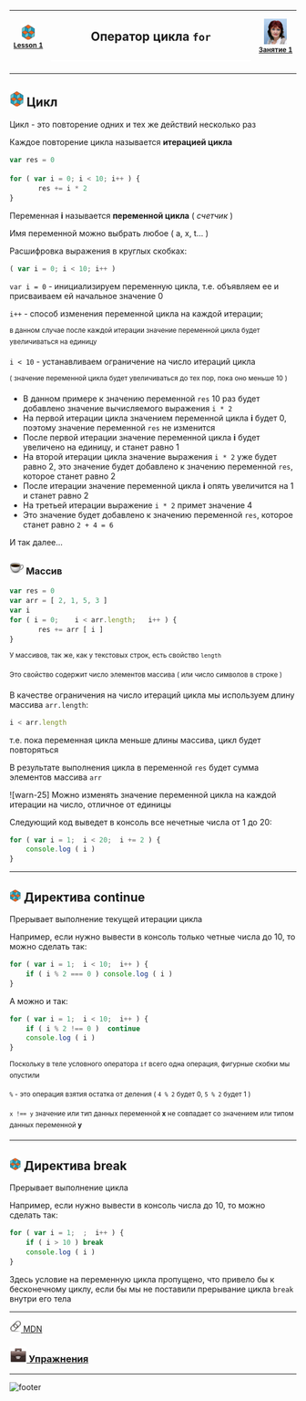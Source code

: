 [footer]: https://github.com/garevna/js-course/raw/master/images/a-level-ico.png?raw=true
[me]: https://raw.githubusercontent.com/garevna/a-level-js-lessons/master/ico/myPhoto-40.png "Ⓒ Irina Fylyppova ( garevna ) 2019"

[ico20]: https://raw.githubusercontent.com/garevna/a-level-js-lessons/master/ico/a-level-20.png
[ico25]: https://raw.githubusercontent.com/garevna/a-level-js-lessons/master/ico/a-level-25.png
[hw-30]: https://raw.githubusercontent.com/garevna/a-level-js-lessons/master/ico/briefcase-30.png
[cap-20]: https://raw.githubusercontent.com/garevna/a-level-js-lessons/master/ico/coffee-20.png
[cap-25]: https://raw.githubusercontent.com/garevna/a-level-js-lessons/master/ico/coffee-25.png
[cap-30]: https://raw.githubusercontent.com/garevna/a-level-js-lessons/master/ico/coffee-30.png
[error]: https://raw.githubusercontent.com/garevna/a-level-js-lessons/master/ico/no_entry-20.png
[warn]: https://raw.githubusercontent.com/garevna/a-level-js-lessons/master/ico/warning-25.png
[link]: https://raw.githubusercontent.com/garevna/a-level-js-lessons/master/ico/link-20.png
[space-800]: https://raw.githubusercontent.com/garevna/a-level-js-lessons/master/ico/space-800.png

[lesson]: ../lessons/lesson-01.md

| ![ico25] <br/><sup>[**Lesson&nbsp;1**][lesson]</sup> | <h2>Оператор цикла `for`</h2>![space-800] | ![me] <br/><sup>[**Занятие&nbsp;1**][lesson]</sup> |
|:-:|:-:|:-:|

_________________________________________________________________________

## ![ico25] Цикл

Цикл - это повторение одних и тех же действий несколько раз

Каждое повторение цикла называется **итерацией цикла**

```javascript
var res = 0

for ( var i = 0; i < 10; i++ ) {
       res += i * 2
}
```

Переменная **i**  называется **переменной цикла** ( *счетчик* )

Имя переменной можно выбрать любое ( a, x, t... )

Расшифровка выражения в круглых скобках:

```javascript
( var i = 0; i < 10; i++ )
```

`var i = 0`    - инициализируем переменную цикла, т.е. объявляем ее и присваиваем ей начальное значение 0

`i++`          - способ изменения переменной цикла на каждой итерации;

<sup>в данном случае после каждой итерации значение переменной цикла будет увеличиваться на единицу</sup>

`i < 10`       - устанавливаем ограничение на число итераций цикла

<sup>( значение переменной цикла будет увеличиваться до тех пор, пока оно меньше 10 )</sup>


* В данном примере к значению переменной `res` 10 раз будет добавлено значение вычисляемого выражения  `i * 2`</sup>
* На первой итерации цикла значением переменной цикла **i** будет 0, поэтому значение переменной `res` не изменится</sup>
* После первой итерации значение переменной цикла **i** будет увеличено на единицу, и станет равно 1</sup>
* На второй итерации цикла значение выражения  `i * 2` уже будет равно 2, это значение будет добавлено к значению переменной `res`, которое станет равно 2</sup>
* После итерации значение переменной цикла **i** опять увеличится на 1 и станет равно 2</sup>
* На третьей итерации выражение  ```i * 2``` примет значение 4</sup>
* Это значение будет добавлено к значению переменной ```res```, которое станет равно `2 + 4 = 6`</sup>

И так далее...

### ![cap-25] Массив

```javascript
var res = 0
var arr = [ 2, 1, 5, 3 ]
var i
for ( i = 0;    i < arr.length;   i++ ) {
       res += arr [ i ]
}
```
<sup>У массивов, так же, как у текстовых строк, есть свойство `length`</sup>

<sup>Это свойство содержит число элементов массива ( или число символов в строке )</sup>

В качестве ограничения на число итераций цикла мы используем длину массива `arr.length`:

```javascript
i < arr.length
```

т.е. пока переменная цикла меньше длины массива, цикл будет повторяться

В результате выполнения цикла в переменной `res` будет сумма элементов массива `arr`

![warn-25] Можно изменять значение переменной цикла на каждой итерации на число, отличное от единицы

Следующий код выведет в консоль все нечетные числа от 1 до 20:

```javascript
for ( var i = 1;  i < 20;  i += 2 ) {
    console.log ( i )
}
```

_____________________________________________________________________

## ![ico20] Директива continue

Прерывает выполнение текущей итерации цикла

Например, если нужно вывести в консоль только четные числа до 10, то можно сделать так:

```javascript
for ( var i = 1;  i < 10;  i++ ) {
    if ( i % 2 === 0 ) console.log ( i )
}
```

А можно и так:

```javascript
for ( var i = 1;  i < 10;  i++ ) {
    if ( i % 2 !== 0 )  continue
    console.log ( i )
}
```

<sup>Поскольку в теле условного оператора  `if`  всего одна операция, фигурные скобки мы опустили</sup>

<sup>`%` - это операция взятия остатка от деления ( `4 % 2` будет 0, `5 % 2` будет 1 )</sup>

<sup>`x !== y`  значение или тип данных переменной **x** не совпадает со значением или типом данных переменной **y**</sup>

_________________________________________________________________________________________________

## ![ico20] Директива **break**

Прерывает выполнение цикла

Например, если нужно вывести в консоль  числа до 10, то можно сделать так:

```javascript
for ( var i = 1;  ;  i++ ) {
    if ( i > 10 ) break
    console.log ( i )
}
```

Здесь условие на переменную цикла пропущено, что привело бы к бесконечному циклу, если бы мы не поставили прерывание цикла `break` внутри его тела

________________________________________________________________________________________________________

[![link] MDN](https://developer.mozilla.org/ru/docs/Web/JavaScript/Guide/%D0%A6%D0%B8%D0%BA%D0%BB%D1%8B_%D0%B8_%D0%B8%D1%82%D0%B5%D1%80%D0%B0%D1%86%D0%B8%D0%B8)

### [![hw-30] Упражнения](https://docs.google.com/forms/d/e/1FAIpQLSdsKuS6kG1r5O3H62G_m32NK8a88jmFmJ5e4N2uAiDLAb31xQ/viewform)

_________________________________________________________________________

![footer]

